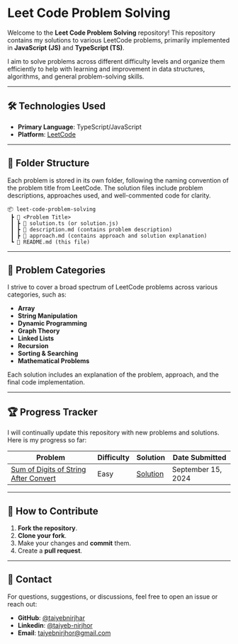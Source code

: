 # Leet Code Problem Solving

Welcome to the **Leet Code Problem Solving** repository! This repository contains my solutions to various LeetCode problems, primarily implemented in **JavaScript (JS)** and **TypeScript (TS)**.

I aim to solve problems across different difficulty levels and organize them efficiently to help with learning and improvement in data structures, algorithms, and general problem-solving skills.

---

## 🛠️ Technologies Used

- **Primary Language**: TypeScript/JavaScript
- **Platform**: [LeetCode](https://leetcode.com/)

---

## 📁 Folder Structure

Each problem is stored in its own folder, following the naming convention of the problem title from LeetCode. The solution files include problem descriptions, approaches used, and well-commented code for clarity.

```text
📦 leet-code-problem-solving
 ┣ 📂 <Problem Title>
 ┃ ┣ 📜 solution.ts (or solution.js)
 ┃ ┣ 📜 description.md (contains problem description)
 ┃ ┣ 📜 approach.md (contains approach and solution explanation)
 ┗ 📜 README.md (this file)

```

---

## 📖 Problem Categories

I strive to cover a broad spectrum of LeetCode problems across various categories, such as:

- **Array**
- **String Manipulation**
- **Dynamic Programming**
- **Graph Theory**
- **Linked Lists**
- **Recursion**
- **Sorting & Searching**
- **Mathematical Problems**

Each solution includes an explanation of the problem, approach, and the final code implementation.

---

## 🏆 Progress Tracker

<p>I will continually update this repository with new problems and solutions. Here is my progress so far:</p>

<table>
  <thead>
    <tr>
      <th>Problem</th>
      <th>Difficulty</th>
      <th>Solution</th>
      <th>Date Submitted</th>
    </tr>
  </thead>
  <tbody>
    <tr>
      <td><a href="https://leetcode.com/problems/sum-of-digits-of-string-after-convert/">Sum of Digits of String After Convert</a></td>
      <td>Easy</td>
      <td><a href="./Sum%20of%20Digits%20of%20String%20After%20Convert/index.js">Solution</a></td>
      <td>September 15, 2024</td>
    </tr>
  </tbody>
</table>

---

## 📌 How to Contribute

1. **Fork the repository**.
2. **Clone your fork**.
3. Make your changes and **commit** them.
4. Create a **pull request**.

---

## 📧 Contact

For questions, suggestions, or discussions, feel free to open an issue or reach out:

- **GitHub**: [@taiyebnirjhar](https://github.com/taiyebnirjhar)
- **Linkedin**: [@taiyeb-nirjhor](https://www.linkedin.com/in/taiyeb-nirjhor/)
- **Email**: [taiyebnirjhor@gmail.com](mailto:taiyebnirjhor@gmail.com)
